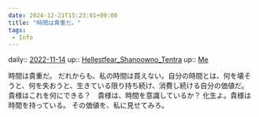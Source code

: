 ```yaml
---
date: 2024-12-21T15:23:01+09:00
title: "時間は貴重だ。"
tags:
 - Info
---
```


daily:: [2022-11-14](Daily_Note/2022-11-14.md)
up:: [Hellestfear_Shanoowno_Tentra](Bar/Novel/Nacaria/Hellestfear_Shanoowno_Tentra.md)
up:: [Me](../Bar/Novel/Chaos/Me.md)

時間は貴重だ。
だれからも、私の時間は買えない。自分の時間とは、何を壊そうと、何を失おうと、生きている限り持ち続け、消費し続ける自分の価値だ。
貴様はこれを何にできる？　貴様は、時間を意識しているか？
化生よ。貴様は時間を持っている。
その価値を、私に見せてみろ。